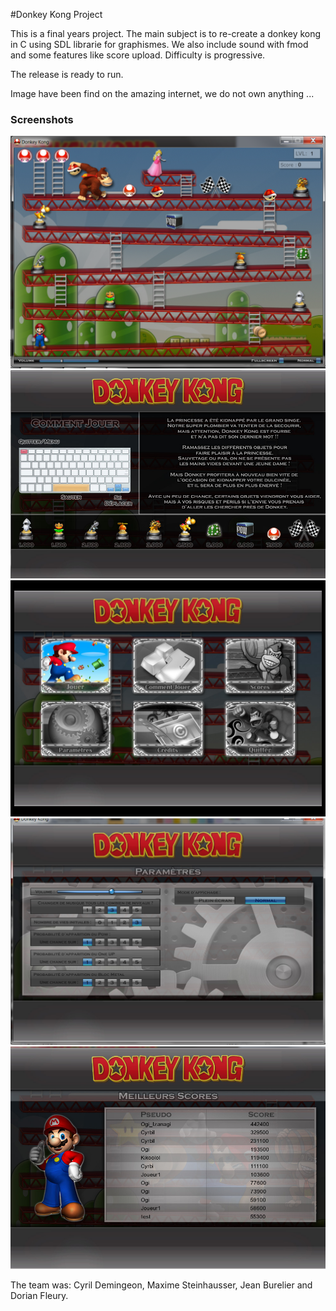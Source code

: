 #Donkey Kong Project

This is a final years project.
The main subject is to re-create a donkey kong in C using SDL librarie for graphismes.
We also include sound with fmod and some features like score upload.
Difficulty is progressive.

The release is ready to run.

Image have been find on the amazing internet, we do not own anything ...

### Screenshots
![alt text](https://github.com/cyrbil/Supinfo-Project/raw/master/Donkey-Kong/screenshoots/game.png)
![alt text](https://github.com/cyrbil/Supinfo-Project/raw/master/Donkey-Kong/screenshoots/howto.png)
![alt text](https://github.com/cyrbil/Supinfo-Project/raw/master/Donkey-Kong/screenshoots/menu.png)
![alt text](https://github.com/cyrbil/Supinfo-Project/raw/master/Donkey-Kong/screenshoots/param.png)
![alt text](https://github.com/cyrbil/Supinfo-Project/raw/master/Donkey-Kong/screenshoots/score.png)


The team was: Cyril Demingeon, Maxime Steinhausser, Jean Burelier and Dorian Fleury.
